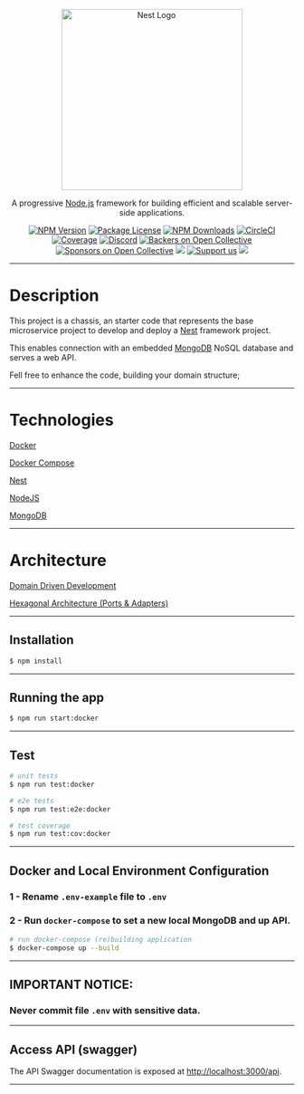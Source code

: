 <p align="center">
  <a href="http://nestjs.com/" target="blank"><img src="https://nestjs.com/img/logo_text.svg" width="320" alt="Nest Logo" /></a>
</p>

[circleci-image]: https://img.shields.io/circleci/build/github/nestjs/nest/master?token=abc123def456
[circleci-url]: https://circleci.com/gh/nestjs/nest

  <p align="center">A progressive <a href="http://nodejs.org" target="_blank">Node.js</a> framework for building efficient and scalable server-side applications.</p>
    <p align="center">
<a href="https://www.npmjs.com/~nestjscore" target="_blank"><img src="https://img.shields.io/npm/v/@nestjs/core.svg" alt="NPM Version" /></a>
<a href="https://www.npmjs.com/~nestjscore" target="_blank"><img src="https://img.shields.io/npm/l/@nestjs/core.svg" alt="Package License" /></a>
<a href="https://www.npmjs.com/~nestjscore" target="_blank"><img src="https://img.shields.io/npm/dm/@nestjs/common.svg" alt="NPM Downloads" /></a>
<a href="https://circleci.com/gh/nestjs/nest" target="_blank"><img src="https://img.shields.io/circleci/build/github/nestjs/nest/master" alt="CircleCI" /></a>
<a href="https://coveralls.io/github/nestjs/nest?branch=master" target="_blank"><img src="https://coveralls.io/repos/github/nestjs/nest/badge.svg?branch=master#9" alt="Coverage" /></a>
<a href="https://discord.gg/G7Qnnhy" target="_blank"><img src="https://img.shields.io/badge/discord-online-brightgreen.svg" alt="Discord"/></a>
<a href="https://opencollective.com/nest#backer" target="_blank"><img src="https://opencollective.com/nest/backers/badge.svg" alt="Backers on Open Collective" /></a>
<a href="https://opencollective.com/nest#sponsor" target="_blank"><img src="https://opencollective.com/nest/sponsors/badge.svg" alt="Sponsors on Open Collective" /></a>
  <a href="https://paypal.me/kamilmysliwiec" target="_blank"><img src="https://img.shields.io/badge/Donate-PayPal-ff3f59.svg"/></a>
    <a href="https://opencollective.com/nest#sponsor"  target="_blank"><img src="https://img.shields.io/badge/Support%20us-Open%20Collective-41B883.svg" alt="Support us"></a>
  <a href="https://twitter.com/nestframework" target="_blank"><img src="https://img.shields.io/twitter/follow/nestframework.svg?style=social&label=Follow"></a>
</p>
  <!--[![Backers on Open Collective](https://opencollective.com/nest/backers/badge.svg)](https://opencollective.com/nest#backer)
  [![Sponsors on Open Collective](https://opencollective.com/nest/sponsors/badge.svg)](https://opencollective.com/nest#sponsor)-->

---

# Description

This project is a chassis, an starter code that represents the base microservice project to develop and deploy a 
[Nest](https://github.com/nestjs/nest) framework project.

This enables connection with an embedded [MongoDB](https://www.mongodb.com/) NoSQL database and serves a web API.

Fell free to enhance the code, building your domain structure;

---
# Technologies

[Docker](https://www.docker.com/) 

[Docker Compose](https://docs.docker.com/compose/) 

[Nest](https://github.com/nestjs/nest) 

[NodeJS](https://nodejs.org/en/) 

[MongoDB](https://www.mongodb.com/)

--- 

# Architecture

[Domain Driven Development](https://martinfowler.com/tags/domain%20driven%20design.html) 

[Hexagonal Architecture (Ports & Adapters)](https://br.sensedia.com/post/use-of-the-hexagonal-architecture-pattern) 

---

## Installation

```bash
$ npm install
```

---

## Running the app

```bash
$ npm run start:docker
```

---

## Test

```bash
# unit tests
$ npm run test:docker

# e2e tests
$ npm run test:e2e:docker

# test coverage
$ npm run test:cov:docker
```
---

## Docker and Local Environment Configuration

### 1 - Rename ```.env-example``` file to  ```.env``` 

### 2 - Run ```docker-compose``` to set a new local MongoDB and up API.

```bash
# run docker-compose (re)building application
$ docker-compose up --build
```

---
## __IMPORTANT NOTICE:__ 
### __Never commit file ```.env``` with sensitive data.__ 

---

## Access API (swagger)

The API Swagger documentation is exposed at [http://localhost:3000/api](http://localhost:3000/api). 

---